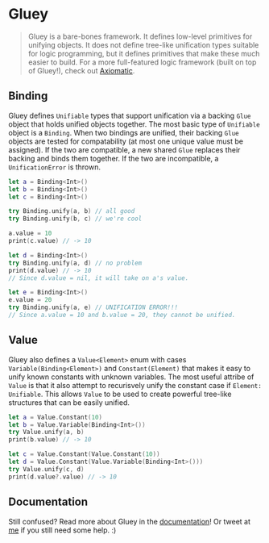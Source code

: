 # Gluey

> Gluey is a bare-bones framework. It defines low-level primitives for unifying objects. It does not define tree-like
> unification types suitable for logic programming, but it defines primitives that make these much easier to build. For a
> more full-featured logic framework (built on top of Gluey!), check out [Axiomatic](https://github.com/JadenGeller/Axiomatic).

## Binding

Gluey defines `Unifiable` types that support unification via a backing `Glue` object that holds unified objects together. The most basic type of `Unifiable` object is a `Binding`. When two bindings are unified, their backing `Glue` objects are tested for compatability (at most one unique value must be assigned). If the two are compatible, a new shared `Glue` replaces their backing and binds them together. If the two are incompatible, a `UnificationError` is thrown.

```swift
let a = Binding<Int>()
let b = Binding<Int>()
let c = Binding<Int>()

try Binding.unify(a, b) // all good
try Binding.unify(b, c) // we're cool

a.value = 10
print(c.value) // -> 10

let d = Binding<Int>()
try Binding.unify(a, d) // no problem
print(d.value) // -> 10
// Since d.value = nil, it will take on a's value.

let e = Binding<Int>()
e.value = 20
try Binding.unify(a, e) // UNIFICATION ERROR!!!
// Since a.value = 10 and b.value = 20, they cannot be unified.
```

## Value

Gluey also defines a `Value<Element>` enum with cases `Variable(Binding<Element>)` and `Constant(Element)` that makes it easy to unify known constants with unknown variables. The most useful attribe of `Value` is that it also attempt to recurisvely unify the constant case if `Element: Unifiable`. This allows `Value` to be used to create powerful tree-like structures that can be easily unified.
```swift
let a = Value.Constant(10)
let b = Value.Variable(Binding<Int>())
try Value.unify(a, b)
print(b.value) // -> 10

let c = Value.Constant(Value.Constant(10))
let d = Value.Constant(Value.Variable(Binding<Int>()))
try Value.unify(c, d)
print(d.value?.value) // -> 10
```

## Documentation

Still confused? Read more about Gluey in the [documentation](http://jadengeller.github.io/Gluey/docs/index.html)! Or tweet at [me](https://twitter.com/jadengeller) if you still need some help. :)

